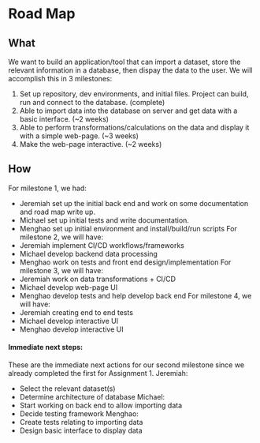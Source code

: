 # Road Map

## What
We want to build an application/tool that can import a dataset, store the relevant information in a database, then dispay the data to the user. We will accomplish this in 3 milestones:  

1. Set up repository, dev environments, and initial files. Project can build, run and connect to the database. (complete)
2. Able to import data into the database on server and get data with a basic interface. (~2 weeks)
3. Able to perform transformations/calculations on the data and display it with a simple web-page. (~3 weeks)
4. Make the web-page interactive. (~2 weeks)

## How
For milestone 1, we had:
 - Jeremiah set up the initial back end and work on some documentation and road map write up.
 - Michael set up initial tests and write documentation.
 - Menghao set up initial environment and install/build/run scripts
For milestone 2, we will have:
 - Jeremiah implement CI/CD workflows/frameworks
 - Michael develop backend data processing
 - Menghao work on tests and front end design/implementation
For milestone 3, we will have:
 - Jeremiah work on data transformations + CI/CD
 - Michael develop web-page UI
 - Menghao develop tests and help develop back end
For milestone 4, we will have:
 - Jeremiah creating end to end tests
 - Michael develop interactive UI
 - Menghao develop interactive UI
 
#### Immediate next steps:
These are the immediate next actions for our second milestone since we already completed the first for Assignment 1.
Jeremiah:
 - Select the relevant dataset(s)
 - Determine architecture of database
Michael:
 - Start working on back end to allow importing data
 - Decide testing framework
Menghao:
 - Create tests relating to importing data
 - Design basic interface to display data
